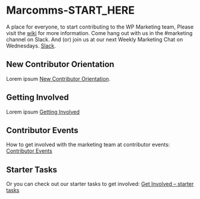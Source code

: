 # Marcomms-START_HERE
A place for everyone, to start contributing to the WP Marketing team, Please visit the [wiki](https://github.com/wpmarketingteam/Marcomms-START_HERE/wiki) for more information. 
Come hang out with us in the #marketing channel on Slack. And (or) join us at our next Weekly Marketing Chat on Wednesdays.
[Slack](http://wordpress.slack.com/messages/marketing/).

## New Contributor Orientation
Lorem ipsum
[New Contributor Orientation](https://make.wordpress.org/marketing/handbook/getting-involved/new-contributor-orientation/).

## Getting Involved
Lorem ipsum 
[Getting Involved](https://make.wordpress.org/marketing/handbook/getting-involved/)


## Contributor Events 
How to get involved with the marketing team at contributor events: 
[Contributor Events](https://make.wordpress.org/marketing/handbook/getting-involved/marketing-team-at-contributor-events/)

## Starter Tasks
Or you can check out our starter tasks to get involved: 
[Get Involved – starter tasks](https://make.wordpress.org/marketing/2020/12/02/get-involved/)
